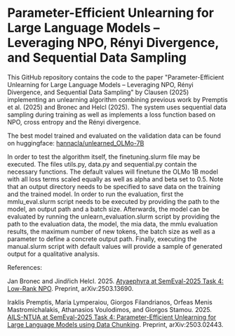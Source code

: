 # Parameter-Efficient Unlearning for Large Language Models – Leveraging NPO, Rényi Divergence, and Sequential Data Sampling

This GitHub repository contains the code to the paper "Parameter-Efficient Unlearning for Large Language Models – Leveraging NPO, Rényi Divergence, and Sequential Data Sampling" by Clausen (2025) implementing an unlearning algorithm combining previous work by Premptis et al. (2025) and Bronec and Helcl (2025). The system uses sequential data sampling during training as well as implements a loss function based on NPO, cross entropy and the Rényi divergence. 

The best model trained and evaluated on the validation data can be found on huggingface: [hannacla/unlearned_OLMo-7B](https://huggingface.co/hannacla/unlearned_OLMo-7B)

In order to test the algorithm itself, the finetuning.slurm file may be executed. The files utils.py, data.py and sequential.py contain the necessary functions. The default values will finetune the OLMo 1B model with all loss terms scaled equally as well as alpha and beta set to 0.5. Note that an output directory needs to be specified to save data on the training and the trained model. In order to run the evaluation, first the mmlu_eval.slurm script needs to be executed by providing the path to the model, an output path and a batch size. Afterwards, the model can be evaluated by running the unlearn_evaluation.slurm script by providing the path to the evaluation data, the model, the mia data, the mmlu evaluation results, the maximum number of new tokens, the batch size as well as a parameter to define a concrete output path. Finally, executing the manual.slurm script with default values will provide a sample of generated output for a qualitative analysis.

References:

Jan Bronec and Jindřich Helcl. 2025. [Atyaephyra at SemEval-2025 Task 4: Low-Rank NPO](https://arxiv.org/abs/2503.13690). Preprint, arXiv:2503.13690.

Iraklis Premptis, Maria Lymperaiou, Giorgos Filandrianos, Orfeas Menis Mastromichalakis, Athanasios Voulodimos, and Giorgos Stamou. 2025. [AILS-NTUA at SemEval-2025 Task 4: Parameter-Efficient Unlearning for Large Language Models using Data Chunking](https://arxiv.org/abs/2503.02443). Preprint, arXiv:2503.02443.
